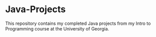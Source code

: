# Java-Projects
This repository contains my completed Java projects from my Intro to Programming course at the University of Georgia. 
